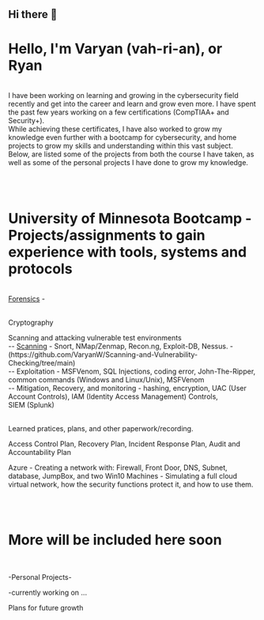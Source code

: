 ## Hi there 👋
<h1>Hello, I'm Varyan (vah-ri-an), or Ryan </h1> 
<br><body>I have been working on learning and growing in the cybersecurity field recently and get into the career and learn and grow even more. I have spent the past few years working on a few certifications (CompTIAA+ and Security+).<br>
While achieving these certificates, I have also worked to grow my knowledge even further with a bootcamp for cybersecurity, and home projects to grow my skills and understanding within this vast subject. <br>
Below, are listed some of the projects from both the course I have taken, as well as some of the personal projects I have done to grow my knowledge.</body>


<br> <br>
<h1>University of Minnesota Bootcamp - Projects/assignments to gain experience with tools, systems and protocols</h1><br>
<a href="https://github.com/VaryanW/Forensics.html">Forensics</a> - <br> <br>
<p>Cryptography</p>
<body>Scanning and attacking vulnerable test environments</body><br>
<body>-- <a href="https://github.com/VaryanW/Scanning-and-Vulnerability-Checking/blob/main/README.md">Scanning</a> - Snort, NMap/Zenmap, Recon.ng, Exploit-DB, Nessus. - (https://github.com/VaryanW/Scanning-and-Vulnerability-Checking/tree/main)</body><br>
<body>-- Exploitation - MSFVenom, SQL Injections, coding error, John-The-Ripper, common commands (Windows and Linux/Unix), MSFVenom</body><br>
<body>-- Mitigation, Recovery, and monitoring - hashing, encryption, UAC (User Account Controls), IAM (Identity Access Management) Controls, <br>  SIEM (Splunk)</body> <br><br>
<p>Learned pratices, plans, and other paperwork/recording.</p>
<p>Access Control Plan, Recovery Plan, Incident Response Plan, Audit and Accountability Plan</p>
<p>Azure - Creating a network with: Firewall, Front Door, DNS, Subnet, database, JumpBox, and two Win10 Machines - Simulating a full cloud virtual network, how the security functions protect it, and how to use them. </p>
<br><br>
<h1>More will be included here soon</h1><br>
<p>-Personal Projects-</p>
<p>-currently working on ...</p>
<p>Plans for future growth</p>
<!--
**VaryanW/VaryanW** is a ✨ _special_ ✨ repository because its `README.md` (this file) appears on your GitHub profile.

Here are some ideas to get you started:

- 🔭 I’m currently working on ...
- 🌱 I’m currently learning ...
- 👯 I’m looking to collaborate on ...
- 🤔 I’m looking for help with ...
- 💬 Ask me about ...
- 📫 How to reach me: ...
- 😄 Pronouns: ...
- ⚡ Fun fact: ...
-->

